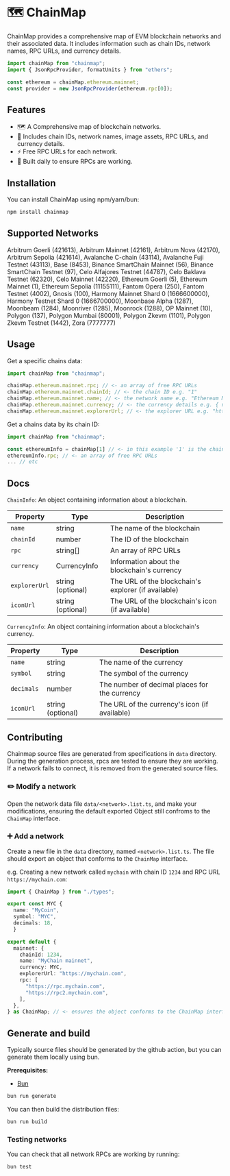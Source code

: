 # 🗺️ ChainMap

ChainMap provides a comprehensive map of EVM blockchain networks and their associated data. It includes information such as chain IDs, network names, RPC URLs, and currency details.

```ts
import chainMap from "chainmap";
import { JsonRpcProvider, formatUnits } from "ethers";

const ethereum = chainMap.ethereum.mainnet;
const provider = new JsonRpcProvider(ethereum.rpc[0]);
```

## Features

- 🗺️ A Comprehensive map of blockchain networks.
- 📝 Includes chain IDs, network names, image assets, RPC URLs, and currency details.
- ⚡️ Free RPC URLs for each network.
- 📅 Built daily to ensure RPCs are working.

## Installation

You can install ChainMap using npm/yarn/bun:

```bash
npm install chainmap
```

## Supported Networks

Arbitrum Goerli (421613), Arbitrum Mainnet (42161), Arbitrum Nova (42170), Arbitrum Sepolia (421614), Avalanche C-chain (43114), Avalanche Fuji Testnet (43113), Base (8453), Binance SmartChain Mainnet (56), Binance SmartChain Testnet (97), Celo Alfajores Testnet (44787), Celo Baklava Testnet (62320), Celo Mainnet (42220), Ethereum Goerli (5), Ethereum Mainnet (1), Ethereum Sepolia (11155111), Fantom Opera (250), Fantom Testnet (4002), Gnosis (100), Harmony Mainnet Shard 0 (1666600000), Harmony Testnet Shard 0 (1666700000), Moonbase Alpha (1287), Moonbeam (1284), Moonriver (1285), Moonrock (1288), OP Mainnet (10), Polygon (137), Polygon Mumbai (80001), Polygon Zkevm (1101), Polygon Zkevm Testnet (1442), Zora (7777777)

## Usage

Get a specific chains data:

```ts
import chainMap from "chainmap";

chainMap.ethereum.mainnet.rpc; // <- an array of free RPC URLs
chainMap.ethereum.mainnet.chainId; // <- the chain ID e.g. "1"
chainMap.ethereum.mainnet.name; // <- the network name e.g. "Ethereum Mainnet"
chainMap.ethereum.mainnet.currency; // <- the currency details e.g. { name: "Ether", symbol: "ETH", decimals: 18 }
chainMap.ethereum.mainnet.explorerUrl; // <- the explorer URL e.g. "https://etherscan.io"
```

Get a chains data by its chain ID:

```ts
import chainMap from "chainmap";

const ethereumInfo = chainMap[1] // <- in this example '1' is the chain ID for Ethereum Mainnet.
ethereumInfo.rpc; // <- an array of free RPC URLs
... // etc
```

## Docs

`ChainInfo`: An object containing information about a blockchain.

| Property      | Type              | Description                                         |
| ------------- | ----------------- | --------------------------------------------------- |
| `name`        | string            | The name of the blockchain                          |
| `chainId`     | number            | The ID of the blockchain                            |
| `rpc`         | string[]          | An array of RPC URLs                                |
| `currency`    | CurrencyInfo      | Information about the blockchain's currency         |
| `explorerUrl` | string (optional) | The URL of the blockchain's explorer (if available) |
| `iconUrl`     | string (optional) | The URL of the blockchain's icon (if available)     |

`CurrencyInfo`: An object containing information about a blockchain's currency.

| Property   | Type              | Description                                   |
| ---------- | ----------------- | --------------------------------------------- |
| `name`     | string            | The name of the currency                      |
| `symbol`   | string            | The symbol of the currency                    |
| `decimals` | number            | The number of decimal places for the currency |
| `iconUrl`  | string (optional) | The URL of the currency's icon (if available) |

## Contributing

Chainmap source files are generated from specifications in `data` directory. During the generation process, rpcs are tested to ensure they are working. If a network fails to connect, it is removed from the generated source files.

### ✏️ Modify a network

Open the network data file `data/<network>.list.ts`, and make your modifications, ensuring the
default exported Object still confroms to the `ChainMap` interface.

### ➕ Add a network

Create a new file in the `data` directory, named `<network>.list.ts`. The file should export an object that conforms to the `ChainMap` interface.

e.g. Creating a new network called `mychain` with chain ID `1234` and RPC URL `https://mychain.com`:

```ts
import { ChainMap } from "./types";

export const MYC {
  name: "MyCoin",
  symbol: "MYC",
  decimals: 18,
  }

export default {
  mainnet: {
    chainId: 1234,
    name: "MyChain mainnet",
    currency: MYC,
    explorerUrl: "https://mychain.com",
    rpc: [
      "https://rpc.mychain.com",
      "https://rpc2.mychain.com",
    ],
  },
} as ChainMap; // <- ensures the object conforms to the ChainMap interface
```

## Generate and build

Typically source files should be generated by the github action, but you can generate them locally using bun.

**Prerequisites:**

- [Bun](https://bun.sh)

```bash
bun run generate
```

You can then build the distribution files:

```bash
bun run build
```

### Testing networks

You can check that all network RPCs are working by running:

```bash
bun test
```

